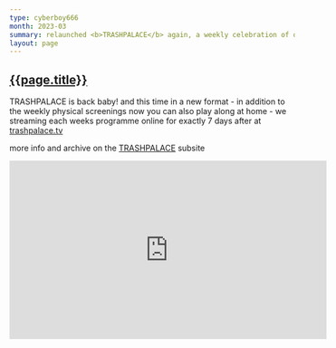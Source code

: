```yaml
---
type: cyberboy666
month: 2023-03
summary: relaunched <b>TRASHPALACE</b> again, a weekly celebration of outsider, strange, experimental and cult cinema
layout: page
---
```


## [ {{page.title}} ]({{page.url}})

TRASHPALACE is back baby! and this time in a new format - in addition to the weekly physical screenings now you can also play along at home - we streaming each weeks programme online for exactly 7 days after at [trashpalace.tv](https://trashpalace.tv)

more info and archive on the [TRASHPALACE] subsite

<iframe title="trashpalace_intro_v3" src="https://videos.scanlines.xyz/videos/embed/9ad1d2e1-29fe-4d85-95b8-c38d4c78c27d" allowfullscreen="" sandbox="allow-same-origin allow-scripts allow-popups" width="560" height="315" frameborder="0"></iframe>

[TRASHPALACE]: {{site.url}}/trashpalace
[trashpalace]: /images/trashpalace-banner.jpg
